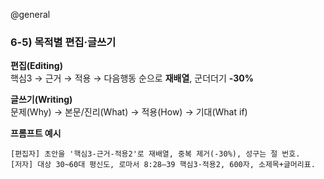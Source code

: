 @general

### 6-5) 목적별 편집·글쓰기

**편집(Editing)**  
핵심3 → 근거 → 적용 → 다음행동 순으로 **재배열**, 군더더기 **-30%**

**글쓰기(Writing)**  
문제(Why) → 본문/진리(What) → 적용(How) → 기대(What if)

**프롬프트 예시**

```text
[편집자] 초안을 '핵심3-근거-적용2'로 재배열, 중복 제거(-30%), 성구는 절 번호.
[저자] 대상 30~60대 평신도, 로마서 8:28–39 핵심3·적용2, 600자, 소제목+글머리표.
```
